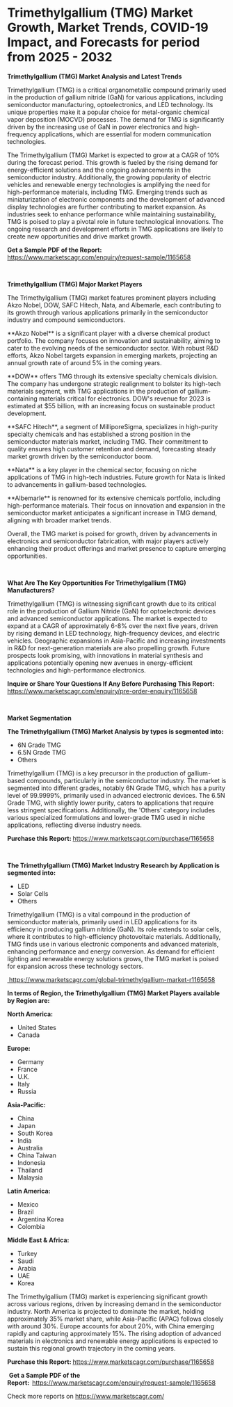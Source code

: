 <p><h1>Trimethylgallium (TMG) Market Growth, Market Trends, COVID-19 Impact, and Forecasts for period from 2025 - 2032</h1></p><p><strong>Trimethylgallium (TMG) Market Analysis and Latest Trends</strong></p>
<p><p>Trimethylgallium (TMG) is a critical organometallic compound primarily used in the production of gallium nitride (GaN) for various applications, including semiconductor manufacturing, optoelectronics, and LED technology. Its unique properties make it a popular choice for metal-organic chemical vapor deposition (MOCVD) processes. The demand for TMG is significantly driven by the increasing use of GaN in power electronics and high-frequency applications, which are essential for modern communication technologies.</p><p>The Trimethylgallium (TMG) Market is expected to grow at a CAGR of 10% during the forecast period. This growth is fueled by the rising demand for energy-efficient solutions and the ongoing advancements in the semiconductor industry. Additionally, the growing popularity of electric vehicles and renewable energy technologies is amplifying the need for high-performance materials, including TMG. Emerging trends such as miniaturization of electronic components and the development of advanced display technologies are further contributing to market expansion. As industries seek to enhance performance while maintaining sustainability, TMG is poised to play a pivotal role in future technological innovations. The ongoing research and development efforts in TMG applications are likely to create new opportunities and drive market growth.</p></p>
<p><strong>Get a Sample PDF of the Report:&nbsp;</strong> <a href="https://www.marketscagr.com/enquiry/request-sample/1165658?utm_campaign=2215&utm_medium=2&utm_source=Github&utm_content=ia&utm_term=02022025&utm_id=trimethylgallium-tmg">https://www.marketscagr.com/enquiry/request-sample/1165658</a></p>
<p>&nbsp;</p>
<p><strong>Trimethylgallium (TMG) Major Market Players</strong></p>
<p><p>The Trimethylgallium (TMG) market features prominent players including Akzo Nobel, DOW, SAFC Hitech, Nata, and Albemarle, each contributing to its growth through various applications primarily in the semiconductor industry and compound semiconductors.</p><p>**Akzo Nobel** is a significant player with a diverse chemical product portfolio. The company focuses on innovation and sustainability, aiming to cater to the evolving needs of the semiconductor sector. With robust R&D efforts, Akzo Nobel targets expansion in emerging markets, projecting an annual growth rate of around 5% in the coming years.</p><p>**DOW** offers TMG through its extensive specialty chemicals division. The company has undergone strategic realignment to bolster its high-tech materials segment, with TMG applications in the production of gallium-containing materials critical for electronics. DOW's revenue for 2023 is estimated at $55 billion, with an increasing focus on sustainable product development.</p><p>**SAFC Hitech**, a segment of MilliporeSigma, specializes in high-purity specialty chemicals and has established a strong position in the semiconductor materials market, including TMG. Their commitment to quality ensures high customer retention and demand, forecasting steady market growth driven by the semiconductor boom.</p><p>**Nata** is a key player in the chemical sector, focusing on niche applications of TMG in high-tech industries. Future growth for Nata is linked to advancements in gallium-based technologies.</p><p>**Albemarle** is renowned for its extensive chemicals portfolio, including high-performance materials. Their focus on innovation and expansion in the semiconductor market anticipates a significant increase in TMG demand, aligning with broader market trends.</p><p>Overall, the TMG market is poised for growth, driven by advancements in electronics and semiconductor fabrication, with major players actively enhancing their product offerings and market presence to capture emerging opportunities.</p></p>
<p>&nbsp;</p>
<p><strong>What Are The Key Opportunities For Trimethylgallium (TMG) Manufacturers?</strong></p>
<p><p>Trimethylgallium (TMG) is witnessing significant growth due to its critical role in the production of Gallium Nitride (GaN) for optoelectronic devices and advanced semiconductor applications. The market is expected to expand at a CAGR of approximately 6-8% over the next five years, driven by rising demand in LED technology, high-frequency devices, and electric vehicles. Geographic expansions in Asia-Pacific and increasing investments in R&D for next-generation materials are also propelling growth. Future prospects look promising, with innovations in material synthesis and applications potentially opening new avenues in energy-efficient technologies and high-performance electronics.</p></p>
<p><strong>Inquire or Share Your Questions If Any Before Purchasing This Report:</strong> <a href="https://www.marketscagr.com/enquiry/pre-order-enquiry/1165658?utm_campaign=2215&utm_medium=2&utm_source=Github&utm_content=ia&utm_term=02022025&utm_id=trimethylgallium-tmg">https://www.marketscagr.com/enquiry/pre-order-enquiry/1165658</a></p>
<p>&nbsp;</p>
<p><strong>Market Segmentation</strong></p>
<p><strong>The Trimethylgallium (TMG) Market Analysis by types is segmented into:</strong></p>
<p><ul><li>6N Grade TMG</li><li>6.5N Grade TMG</li><li>Others</li></ul></p>
<p><p>Trimethylgallium (TMG) is a key precursor in the production of gallium-based compounds, particularly in the semiconductor industry. The market is segmented into different grades, notably 6N Grade TMG, which has a purity level of 99.9999%, primarily used in advanced electronic devices. The 6.5N Grade TMG, with slightly lower purity, caters to applications that require less stringent specifications. Additionally, the 'Others' category includes various specialized formulations and lower-grade TMG used in niche applications, reflecting diverse industry needs.</p></p>
<p><strong>Purchase this Report:&nbsp;</strong><a href="https://www.marketscagr.com/purchase/1165658?utm_campaign=2215&utm_medium=2&utm_source=Github&utm_content=ia&utm_term=02022025&utm_id=trimethylgallium-tmg">https://www.marketscagr.com/purchase/1165658</a></p>
<p>&nbsp;</p>
<p><strong>The Trimethylgallium (TMG) Market Industry Research by Application is segmented into:</strong></p>
<p><ul><li>LED</li><li>Solar Cells</li><li>Others</li></ul></p>
<p><p>Trimethylgallium (TMG) is a vital compound in the production of semiconductor materials, primarily used in LED applications for its efficiency in producing gallium nitride (GaN). Its role extends to solar cells, where it contributes to high-efficiency photovoltaic materials. Additionally, TMG finds use in various electronic components and advanced materials, enhancing performance and energy conversion. As demand for efficient lighting and renewable energy solutions grows, the TMG market is poised for expansion across these technology sectors.</p></p>
<p><a href="https://www.marketscagr.com/global-trimethylgallium-market-r1165658?utm_campaign=2215&utm_medium=2&utm_source=Github&utm_content=ia&utm_term=02022025&utm_id=trimethylgallium-tmg">&nbsp;https://www.marketscagr.com/global-trimethylgallium-market-r1165658</a></p>
<p><strong>In terms of Region, the Trimethylgallium (TMG) Market Players available by Region are:</strong></p>
<p>
    <p> <strong> North America: </strong>
        <ul>
            <li>United States</li>
            <li>Canada</li>
        </ul>
        </p> 
    <p> <strong> Europe: </strong>
        <ul>
            <li>Germany</li>
            <li>France</li>
            <li>U.K.</li>
            <li>Italy</li>
            <li>Russia</li>
        </ul>
        </p> 
    <p> <strong> Asia-Pacific: </strong>
        <ul>
            <li>China</li>
            <li>Japan</li>
            <li>South Korea</li>
            <li>India</li>
            <li>Australia</li>
            <li>China Taiwan</li>
            <li>Indonesia</li>
            <li>Thailand</li>
            <li>Malaysia</li>
        </ul>
        </p> 
    <p> <strong> Latin America: </strong>
        <ul>
            <li>Mexico</li>
            <li>Brazil</li>
            <li>Argentina Korea</li>
            <li>Colombia</li>
        </ul>
        </p> 
    <p> <strong> Middle East & Africa: </strong>
        <ul>
            <li>Turkey</li>
            <li>Saudi</li>
            <li>Arabia</li>
            <li>UAE</li>
            <li>Korea</li>
        </ul>
    </p>
    </p>
<p><p>The Trimethylgallium (TMG) market is experiencing significant growth across various regions, driven by increasing demand in the semiconductor industry. North America is projected to dominate the market, holding approximately 35% market share, while Asia-Pacific (APAC) follows closely with around 30%. Europe accounts for about 20%, with China emerging rapidly and capturing approximately 15%. The rising adoption of advanced materials in electronics and renewable energy applications is expected to sustain this regional growth trajectory in the coming years.</p></p>
<p><strong>Purchase this Report: </strong><a href="https://www.marketscagr.com/purchase/1165658?utm_campaign=2215&utm_medium=2&utm_source=Github&utm_content=ia&utm_term=02022025&utm_id=trimethylgallium-tmg">https://www.marketscagr.com/purchase/1165658</a></p>
<p>&nbsp;<strong>Get a Sample PDF of the Report:&nbsp;&nbsp;</strong><a href="https://www.marketscagr.com/enquiry/request-sample/1165658?utm_campaign=2215&utm_medium=2&utm_source=Github&utm_content=ia&utm_term=02022025&utm_id=trimethylgallium-tmg">https://www.marketscagr.com/enquiry/request-sample/1165658</a></p>
<p><strong></strong></p>
<p>Check more reports on <a href="https://www.marketscagr.com/?utm_campaign=2215&utm_medium=2&utm_source=Github&utm_content=ia&utm_term=02022025&utm_id=trimethylgallium-tmg">https://www.marketscagr.com/</a></p>